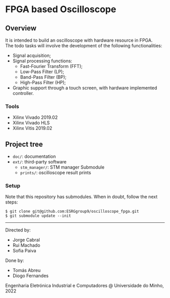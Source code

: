 # FPGA based Oscilloscope

## Overview
It is intended to build an oscilloscope with hardware resource in FPGA. \
The todo tasks will involve the development of the following functionalities:
- Signal acquisition;
- Signal processing functions:
  -  Fast-Fourier Transform (FFT);
  -  Low-Pass Filter (LP);
  -  Band-Pass Filter (BP);
  -  High-Pass Filter (HP);
- Graphic support through a touch screen, with hardware implemented controller.

### Tools
- Xilinx Vivado 2019.02
- Xilinx Vivado HLS
- Xilinx Vitis 2019.02

## Project tree
- `doc/`: documentation
- `ext/`: third-party software
  - `stm_manager/`: STM manager Submodule
  - `prints/`: oscilloscope result prints

### Setup
Note that this repository has submodules. When in doubt, follow the next steps:
```shell
$ git clone git@github.com:ESRGgroup9/oscilloscope_fpga.git
$ git submodule update --init
```
--------
Directed by:
- Jorge Cabral
- Rui Machado
- Sofia Paiva

Done by:
- Tomás Abreu
- Diogo Fernandes

Engenharia Eletrónica Industrial e Computadores @ Universidade do Minho, 2022
